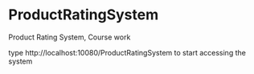 # ProductRatingSystem
Product Rating System, Course work

type http://localhost:10080/ProductRatingSystem to start accessing the system 